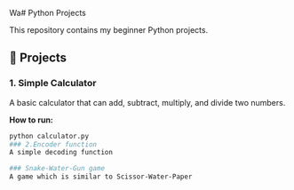 Wa# Python Projects

This repository contains my beginner Python projects.  

## 📌 Projects

### 1. Simple Calculator
A basic calculator that can add, subtract, multiply, and divide two numbers.  

**How to run:**
```bash
python calculator.py
### 2.Encoder function
A simple decoding function

### Snake-Water-Gun game
A game which is similar to Scissor-Water-Paper
